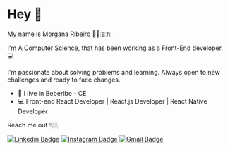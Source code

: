 # Hey  👋

My name is Morgana Ribeiro 👩🏼‍🇧🇷

I'm A Computer Science, that has been working as a Front-End developer. 💻

I'm passionate about solving problems and learning. Always open to new challenges and ready to face changes.

-   📍 I live in Beberibe - CE
-   💻 Front-end React Developer | React.js Developer | React Native Developer

Reach me out 👇🏼

[![Linkedin Badge](https://img.shields.io/badge/-Morgana%20Ribeiro-blue?style=flat-square&logo=Linkedin&logoColor=white&link=https://www.linkedin.com/in/morgana-ribeiro-dev/)](https://www.linkedin.com/in/morgana-ribeiro-dev/) 
[![Instagram Badge](https://img.shields.io/badge/-morgana_ribeir0-violet?style=flat-square&logo=Instagram&logoColor=white&link=https://www.instagram.com/morg.dev/)](https://www.instagram.com/morg.dev/) 
[![Gmail Badge](https://img.shields.io/badge/-morgana.ifce.2019@gmail.com-6633cc?style=flat-square&logo=Gmail&logoColor=white&link=mailto:morgana.ifce.2019@gmail.com)](mailto:morgana.ifce.2019@gmail.com)

